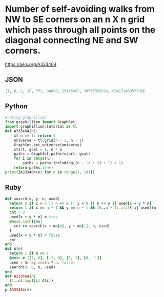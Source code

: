 # Number of self\-avoiding walks from NW to SE corners on an n X n grid which pass through all points on the diagonal connecting NE and SW corners\.
https://oeis.org/A333464
## JSON
```JSON
[1, 0, 2, 20, 752, 84008, 29145982, 30795358024, 99417240957788]
```
## Python
```Python
# Using graphillion
from graphillion import GraphSet
import graphillion.tutorial as tl
def A333464(n):
    if n == 1: return 1
    universe = tl.grid(n - 1, n - 1)
    GraphSet.set_universe(universe)
    start, goal = 1, n * n
    paths = GraphSet.paths(start, goal)
    for i in range(n):
        paths = paths.including((n - 1) * (i + 1) + 1)
    return paths.len()
print([A333464(n) for n in range(1, 10)])
```
## Ruby
```Ruby
def search(x, y, n, used)
  return 0 if x < 0 || n <= x || y < 0 || n <= y || used[x + y * n]
  return 1 if x == n - 1 && y == n - 1 && (0..n - 1).all?{|i| used[(n - 1) * (i + 1)] == true}
  cnt = 0
  used[x + y * n] = true
  @move.each{|mo|
    cnt += search(x + mo[0], y + mo[1], n, used)
  }
  used[x + y * n] = false
  cnt
end
def A(n)
  return 1 if n == 1
  @move = [[1, 0], [-1, 0], [0, 1], [0, -1]]
  used = Array.new(n * n, false)
  search(0, 0, n, used)
end
def A333464(n)
  (1..n).map{|i| A(i)}
end
p A333464(6)
```
